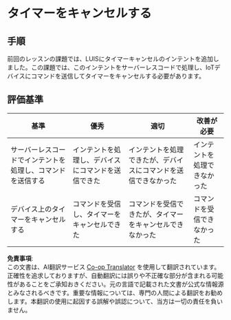 <!--
CO_OP_TRANSLATOR_METADATA:
{
  "original_hash": "da5d9360fe02fdcc1e91a725016c846d",
  "translation_date": "2025-08-25T00:08:19+00:00",
  "source_file": "6-consumer/lessons/3-spoken-feedback/assignment.md",
  "language_code": "ja"
}
-->
# タイマーをキャンセルする

## 手順

前回のレッスンの課題では、LUISにタイマーキャンセルのインテントを追加しました。この課題では、このインテントをサーバーレスコードで処理し、IoTデバイスにコマンドを送信してタイマーをキャンセルする必要があります。

## 評価基準

| 基準 | 優秀 | 適切 | 改善が必要 |
| ---- | ---- | ---- | ---------- |
| サーバーレスコードでインテントを処理し、コマンドを送信する | インテントを処理し、デバイスにコマンドを送信できた | インテントを処理できたが、デバイスにコマンドを送信できなかった | インテントを処理できなかった |
| デバイス上のタイマーをキャンセルする | コマンドを受信し、タイマーをキャンセルできた | コマンドを受信できたが、タイマーをキャンセルできなかった | コマンドを受信できなかった |

**免責事項**:  
この文書は、AI翻訳サービス [Co-op Translator](https://github.com/Azure/co-op-translator) を使用して翻訳されています。正確性を追求しておりますが、自動翻訳には誤りや不正確な部分が含まれる可能性があることをご承知おきください。元の言語で記載された文書が公式な情報源とみなされるべきです。重要な情報については、専門の人間による翻訳をお勧めします。本翻訳の使用に起因する誤解や誤認について、当方は一切の責任を負いません。